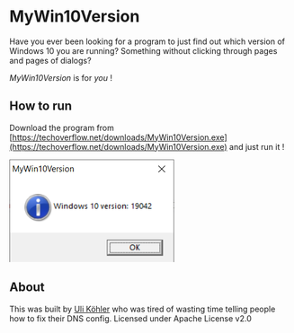 # MyWin10Version
Have you ever been looking for a program to just find out which version of Windows 10 you are running? Something without clicking through pages and pages of dialogs?

*MyWin10Version* is for *you* !

## How to run

Download the program from [https://techoverflow.net/downloads/MyWin10Version.exe](https://techoverflow.net/downloads/MyWin10Version.exe) and just run it !

![](https://raw.githubusercontent.com/ulikoehler/MyWin10Version/master/screenshot.png)

## About

This was built by [Uli Köhler](https://techoverflow.net/) who was tired of wasting time telling people how to fix their DNS config.
Licensed under Apache License v2.0
